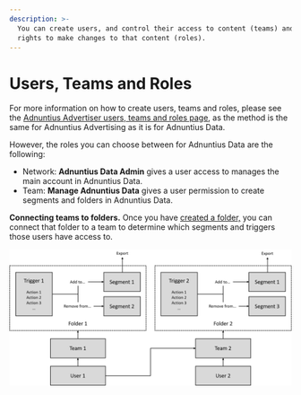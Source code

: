 ```yaml
---
description: >-
  You can create users, and control their access to content (teams) and their
  rights to make changes to that content (roles).
---
```


# Users, Teams and Roles

For more information on how to create users, teams and roles, please see the [Adnuntius Advertiser users, teams and roles page](../../../adnuntius-advertising/admin-ui/admin/users-teams-and-roles.md), as the method is the same for Adnuntius Advertising as it is for Adnuntius Data.&#x20;

However, the roles you can choose between for Adnuntius Data are the following:&#x20;

* Network: **Adnuntius Data Admin** gives a user access to manages the main account in Adnuntius Data.&#x20;
* Team: **Manage Adnuntius Data** gives a user permission to create segments and folders in Adnuntius Data.

**Connecting teams to folders.** Once you have [created a folder,](../segmentation/folders.md) you can connect that folder to a team to determine which segments and triggers those users have access to.&#x20;

![How users are given access to segments and triggers, based on their team access and the folders connected to that team. ](../../../.gitbook/assets/202003-adndata-structure.png)
